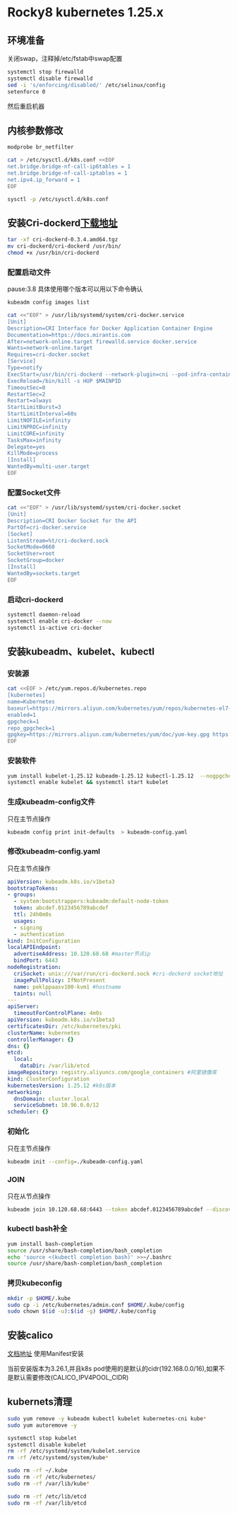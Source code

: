# Rocky8 kubernetes 1.25.x

## 环境准备

关闭swap，注释掉/etc/fstab中swap配置
```bash
systemctl stop firewalld  
systemctl disable firewalld
sed -i 's/enforcing/disabled/' /etc/selinux/config
setenforce 0
```
然后重启机器

## 内核参数修改
```bash
modprobe br_netfilter

cat > /etc/sysctl.d/k8s.conf <<EOF
net.bridge.bridge-nf-call-ip6tables = 1
net.bridge.bridge-nf-call-iptables = 1
net.ipv4.ip_forward = 1
EOF

sysctl -p /etc/sysctl.d/k8s.conf
```

## 安装Cri-dockerd[下载地址](https://github.com/Mirantis/cri-dockerd/releases)
```bash
tar -xf cri-dockerd-0.3.4.amd64.tgz 
mv cri-dockerd/cri-dockerd /usr/bin/
chmod +x /usr/bin/cri-dockerd
```
### 配置启动文件
pause:3.8 具体使用哪个版本可以用以下命令确认
```bash
kubeadm config images list
```

```bash
cat <<"EOF" > /usr/lib/systemd/system/cri-docker.service
[Unit]
Description=CRI Interface for Docker Application Container Engine
Documentation=https://docs.mirantis.com
After=network-online.target firewalld.service docker.service
Wants=network-online.target
Requires=cri-docker.socket
[Service]
Type=notify
ExecStart=/usr/bin/cri-dockerd --network-plugin=cni --pod-infra-container-image=registry.aliyuncs.com/google_containers/pause:3.8
ExecReload=/bin/kill -s HUP $MAINPID
TimeoutSec=0
RestartSec=2
Restart=always
StartLimitBurst=3
StartLimitInterval=60s
LimitNOFILE=infinity
LimitNPROC=infinity
LimitCORE=infinity
TasksMax=infinity
Delegate=yes
KillMode=process
[Install]
WantedBy=multi-user.target
EOF
```
### 配置Socket文件
```bash
cat <<"EOF" > /usr/lib/systemd/system/cri-docker.socket
[Unit]
Description=CRI Docker Socket for the API
PartOf=cri-docker.service
[Socket]
ListenStream=%t/cri-dockerd.sock
SocketMode=0660
SocketUser=root
SocketGroup=docker
[Install]
WantedBy=sockets.target
EOF
```
### 启动cri-dockerd
```bash
systemctl daemon-reload
systemctl enable cri-docker --now
systemctl is-active cri-docker
```


## 安装kubeadm、kubelet、kubectl

### 安装源
```bash
cat <<EOF > /etc/yum.repos.d/kubernetes.repo
[kubernetes]
name=Kubernetes
baseurl=https://mirrors.aliyun.com/kubernetes/yum/repos/kubernetes-el7-x86_64/
enabled=1
gpgcheck=1
repo_gpgcheck=1
gpgkey=https://mirrors.aliyun.com/kubernetes/yum/doc/yum-key.gpg https://mirrors.aliyun.com/kubernetes/yum/doc/rpm-package-key.gpg
EOF
```

### 安装软件
```bash
yum install kubelet-1.25.12 kubeadm-1.25.12 kubectl-1.25.12  --nogpgcheck
systemctl enable kubelet && systemctl start kubelet
```
### 生成kubeadm-config文件
只在主节点操作
```bash
kubeadm config print init-defaults  > kubeadm-config.yaml
```

### 修改kubeadm-config.yaml
只在主节点操作
```yaml
apiVersion: kubeadm.k8s.io/v1beta3
bootstrapTokens:
- groups:
  - system:bootstrappers:kubeadm:default-node-token
  token: abcdef.0123456789abcdef
  ttl: 24h0m0s
  usages:
  - signing
  - authentication
kind: InitConfiguration
localAPIEndpoint:
  advertiseAddress: 10.120.68.68 #master节点ip
  bindPort: 6443
nodeRegistration:
  criSocket: unix:///var/run/cri-dockerd.sock #cri-dockerd socket地址
  imagePullPolicy: IfNotPresent
  name: peklppaasv100-kvm1 #hostname
  taints: null
---
apiServer:
  timeoutForControlPlane: 4m0s
apiVersion: kubeadm.k8s.io/v1beta3
certificatesDir: /etc/kubernetes/pki
clusterName: kubernetes
controllerManager: {}
dns: {}
etcd:
  local:
    dataDir: /var/lib/etcd
imageRepository: registry.aliyuncs.com/google_containers #阿里镜像库
kind: ClusterConfiguration
kubernetesVersion: 1.25.12 #k8s版本
networking:
  dnsDomain: cluster.local
  serviceSubnet: 10.96.0.0/12
scheduler: {}
```

### 初始化
只在主节点操作
```bash
kubeadm init --config=./kubeadm-config.yaml 
```

### JOIN
只在从节点操作
```bash
kubeadm join 10.120.68.68:6443 --token abcdef.0123456789abcdef --discovery-token-ca-cert-hash sha256:855a5a7df823abbe6eb50bd5450874f9310de156d7585b8cd41576f8a1fce83e  --cri-socket /var/run/cri-dockerd.sock 
```

### kubectl bash补全
```bash
yum install bash-completion
source /usr/share/bash-completion/bash_completion
echo 'source <(kubectl completion bash)' >>~/.bashrc
source /usr/share/bash-completion/bash_completion
```

### 拷贝kubeconfig
```bash
mkdir -p $HOME/.kube
sudo cp -i /etc/kubernetes/admin.conf $HOME/.kube/config
sudo chown $(id -u):$(id -g) $HOME/.kube/config
```

## 安装calico

[文档地址](https://docs.tigera.io/calico/latest/getting-started/kubernetes/self-managed-onprem/onpremises#install-calico-with-kubernetes-api-datastore-50-nodes-or-less) 使用Manifest安装

当前安装版本为3.26.1,并且k8s pod使用的是默认的cidr(192.168.0.0/16),如果不是默认需要修改(CALICO_IPV4POOL_CIDR)

## kubernets清理
```bash
sudo yum remove -y kubeadm kubectl kubelet kubernetes-cni kube*   
sudo yum autoremove -y

systemctl stop kubelet
systemctl disable kubelet
rm -rf /etc/systemd/system/kubelet.service
rm -rf /etc/systemd/system/kube*

sudo rm -rf ~/.kube
sudo rm -rf /etc/kubernetes/
sudo rm -rf /var/lib/kube*

sudo rm -rf /etc/lib/etcd
sudo rm -rf /var/lib/etcd
```